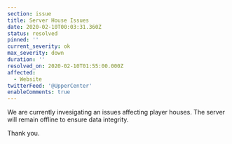 ```yaml
---
section: issue
title: Server House Issues
date: 2020-02-10T00:03:31.360Z
status: resolved
pinned: ''
current_severity: ok
max_severity: down
duration: ''
resolved_on: 2020-02-10T01:55:00.000Z
affected:
  - Website
twitterFeed: '@UpperCenter'
enableComments: true
---
```

We are currently invesigating an issues affecting player houses. The server will remain offline to ensure data integrity.

Thank you.
